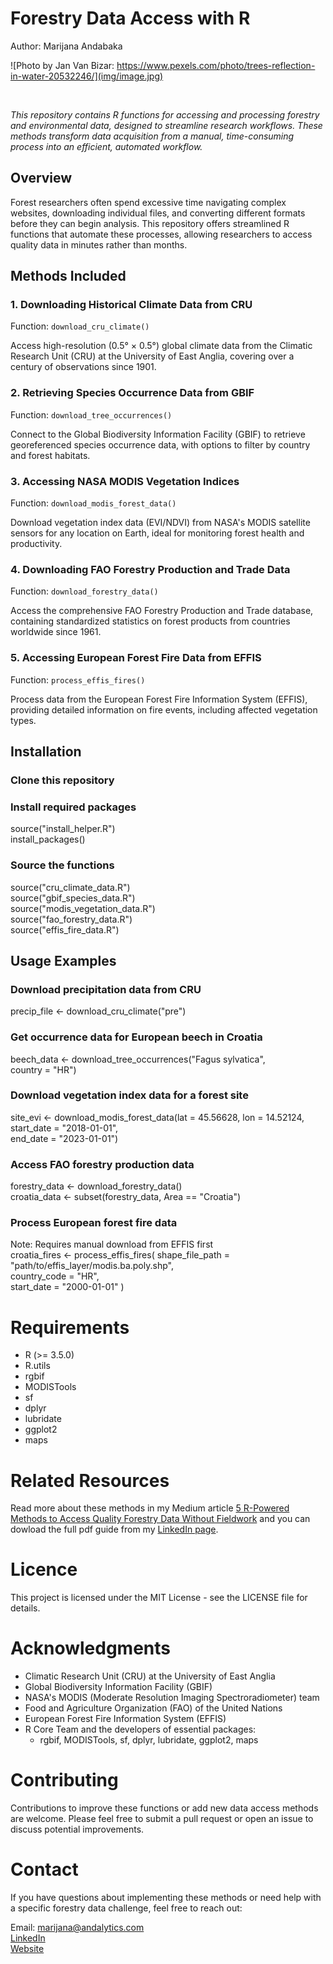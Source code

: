 # Forestry Data Access with R

Author: Marijana Andabaka

![Photo by Jan  Van Bizar: https://www.pexels.com/photo/trees-reflection-in-water-20532246/](img/image.jpg)

<br>

*This repository contains R functions for accessing and processing forestry and environmental data, designed to streamline research workflows. These methods transform data acquisition from a manual, time-consuming process into an efficient, automated workflow.*

## Overview

Forest researchers often spend excessive time navigating complex websites, downloading individual files, and converting different formats before they can begin analysis. This repository offers streamlined R functions that automate these processes, allowing researchers to access quality data in minutes rather than months.

## Methods Included

### 1. Downloading Historical Climate Data from CRU

Function: `download_cru_climate()`

Access high-resolution (0.5° × 0.5°) global climate data from the Climatic Research Unit (CRU) at the University of East Anglia, covering over a century of observations since 1901.

### 2. Retrieving Species Occurrence Data from GBIF

Function: `download_tree_occurrences()`

Connect to the Global Biodiversity Information Facility (GBIF) to retrieve georeferenced species occurrence data, with options to filter by country and forest habitats.

### 3. Accessing NASA MODIS Vegetation Indices

Function: `download_modis_forest_data()`

Download vegetation index data (EVI/NDVI) from NASA's MODIS satellite sensors for any location on Earth, ideal for monitoring forest health and productivity.

### 4. Downloading FAO Forestry Production and Trade Data

Function: `download_forestry_data()`

Access the comprehensive FAO Forestry Production and Trade database, containing standardized statistics on forest products from countries worldwide since 1961.

### 5. Accessing European Forest Fire Data from EFFIS

Function: `process_effis_fires()`

Process data from the European Forest Fire Information System (EFFIS), providing detailed information on fire events, including affected vegetation types.

## Installation

### Clone this repository
### Install required packages
source("install_helper.R")  
install_packages()

### Source the functions
source("cru_climate_data.R")  
source("gbif_species_data.R")  
source("modis_vegetation_data.R")  
source("fao_forestry_data.R")  
source("effis_fire_data.R")  

## Usage Examples



### Download precipitation data from CRU
precip_file <- download_cru_climate("pre")

### Get occurrence data for European beech in Croatia
beech_data <- download_tree_occurrences("Fagus sylvatica",   
                                        country = "HR")

### Download vegetation index data for a forest site
site_evi <- download_modis_forest_data(lat = 45.56628, lon = 14.52124,   
                                      start_date = "2018-01-01",   
                                      end_date = "2023-01-01")

### Access FAO forestry production data
forestry_data <- download_forestry_data()    
croatia_data <- subset(forestry_data, Area == "Croatia")

### Process European forest fire data
Note: Requires manual download from EFFIS first  
croatia_fires <- process_effis_fires(
  shape_file_path = "path/to/effis_layer/modis.ba.poly.shp",  
  country_code = "HR",  
  start_date = "2000-01-01"
)

# Requirements

- R (>= 3.5.0)
- R.utils
- rgbif
- MODISTools
- sf
- dplyr
- lubridate
- ggplot2
- maps

# Related Resources
Read more about these methods in my Medium article [5 R-Powered Methods to Access Quality Forestry Data Without Fieldwork](https://medium.com/your-username/your-article-slug) and you can dowload the full pdf guide from my [LinkedIn page](https://www.linkedin.com/in/marijana-andabaka/overlay/1740810385128/single-media-viewer/?profileId=ACoAAC_MKc4BeFdwRoSLnKAG15aJ2mJewM6o5eM).

# Licence
This project is licensed under the MIT License - see the LICENSE file for details.

# Acknowledgments
- Climatic Research Unit (CRU) at the University of East Anglia
- Global Biodiversity Information Facility (GBIF)
- NASA's MODIS (Moderate Resolution Imaging Spectroradiometer) team
- Food and Agriculture Organization (FAO) of the United Nations
- European Forest Fire Information System (EFFIS)
- R Core Team and the developers of essential packages:
    - rgbif, MODISTools, sf, dplyr, lubridate, ggplot2, maps
    
# Contributing
Contributions to improve these functions or add new data access methods are welcome. Please feel free to submit a pull request or open an issue to discuss potential improvements.

# Contact
If you have questions about implementing these methods or need help with a specific forestry data challenge, feel free to reach out:

Email: marijana@andalytics.com  
[LinkedIn](https://www.linkedin.com/in/marijana-andabaka/)  
[Website](https://andalytics.com/en/)  

